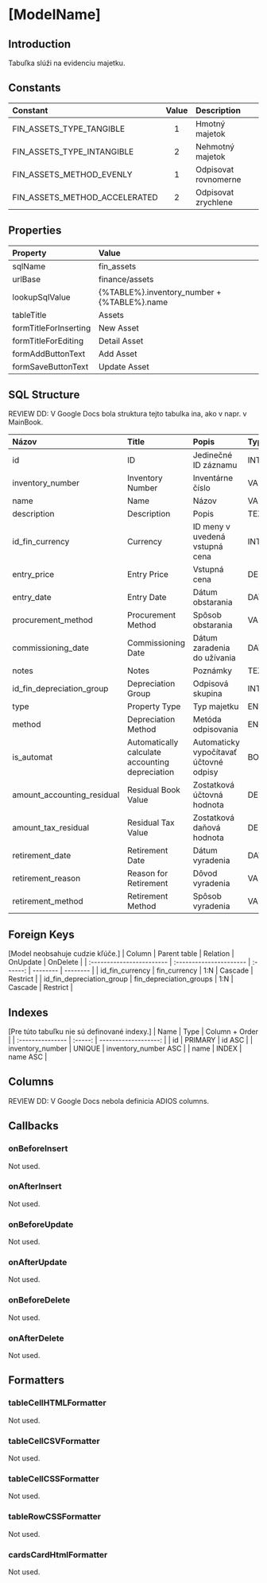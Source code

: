 # [ModelName]

## Introduction
Tabuľka slúži na evidenciu majetku. 

## Constants

| Constant                      | Value | Description          |
| :---------------------------- | :---: | :------------------- |
| FIN_ASSETS_TYPE_TANGIBLE      |   1   | Hmotný majetok       |
| FIN_ASSETS_TYPE_INTANGIBLE    |   2   | Nehmotný majetok     |
| FIN_ASSETS_METHOD_EVENLY      |   1   | Odpisovat rovnomerne |
| FIN_ASSETS_METHOD_ACCELERATED |   2   | Odpisovat zrychlene  |
## Properties

| Property              | Value                                       |
| :-------------------- | :------------------------------------------ |
| sqlName               | fin_assets                                  |
| urlBase               | finance/assets                              |
| lookupSqlValue        | {%TABLE%}.inventory_number + {%TABLE%}.name |
| tableTitle            | Assets                                      |
| formTitleForInserting | New Asset                                   |
| formTitleForEditing   | Detail Asset                                |
| formAddButtonText     | Add Asset                                   |
| formSaveButtonText    | Update Asset                                |

## SQL Structure

REVIEW DD: V Google Docs bola struktura tejto tabulka ina, ako v napr. v MainBook.

| Názov                      | Title                                           | Popis                                  | Typ     | Dĺžka | Povinný |
| :------------------------- | :---------------------------------------------- | :------------------------------------- | :------ | :---- | :------ |
| id                         | ID                                              | Jedinečné ID záznamu                   | INT     | 11    | Y       |
| inventory_number           | Inventory Number                                | Inventárne číslo                       | VARCHAR | 50    | Y       |
| name                       | Name                                            | Názov                                  | VARCHAR | 50    | Y       |
| description                | Description                                     | Popis                                  | TEXT    |       | N       |
| id_fin_currency            | Currency                                        | ID meny v uvedená vstupná cena         | INT     | 11    | Y       |
| entry_price                | Entry Price                                     | Vstupná cena                           | DECIMAL | 15,2  | Y       |
| entry_date                 | Entry Date                                      | Dátum obstarania                       | DATE    | 8     | Y       |
| procurement_method         | Procurement Method                              | Spôsob obstarania                      | VARCHAR | 100   | N       |
| commissioning_date         | Commissioning Date                              | Dátum zaradenia do užívania            | DATE    | 8     | Y       |
| notes                      | Notes                                           | Poznámky                               | TEXT    |       | N       |
| id_fin_depreciation_group  | Depreciation Group                              | Odpisová skupina                       | INT     | 11    | Y       |
| type                       | Property Type                                   | Typ majetku                            | ENUM    | 1     | Y       |
| method                     | Depreciation Method                             | Metóda odpisovania                     | ENUM    | 1     | Y       |
| is_automat                 | Automatically calculate accounting depreciation | Automaticky vypočítavať účtovné odpisy | BOOLEAN | 1     | N       |
| amount_accounting_residual | Residual Book Value                             | Zostatková účtovná hodnota             | DECIMAL | 15,2  | N       |
| amount_tax_residual        | Residual Tax Value                              | Zostatková daňová hodnota              | DECIMAL | 15,2  | N       |
| retirement_date            | Retirement Date                                 | Dátum vyradenia                        | DATE    | 8     | N       |
| retirement_reason          | Reason for Retirement                           | Dôvod vyradenia                        | VARCHAR | 100   | N       |
| retirement_method          | Retirement Method                               | Spôsob vyradenia                       | VARCHAR | 100   | N       |

## Foreign Keys
[Model neobsahuje cudzie kľúče.]
| Column                    | Parent table            | Relation | OnUpdate | OnDelete |
| :------------------------ | :---------------------- | :------: | -------- | -------- |
| id_fin_currency           | fin_currency            |   1:N    | Cascade  | Restrict |
| id_fin_depreciation_group | fin_depreciation_groups |   1:N    | Cascade  | Restrict |

## Indexes
[Pre túto tabuľku nie sú definované indexy.]
| Name             |  Type   |       Column + Order |
| :--------------- | :-----: | -------------------: |
| id               | PRIMARY |               id ASC |
| inventory_number | UNIQUE  | inventory_number ASC |
| name             |  INDEX  |             name ASC |

## Columns

REVIEW DD: V Google Docs nebola definicia ADIOS columns.

## Callbacks

### onBeforeInsert
Not used.

### onAfterInsert
Not used.

### onBeforeUpdate
Not used.

### onAfterUpdate
Not used.

### onBeforeDelete
Not used.

### onAfterDelete
Not used.

## Formatters

### tableCellHTMLFormatter
Not used.

### tableCellCSVFormatter
Not used.

### tableCellCSSFormatter
Not used.

### tableRowCSSFormatter
Not used.

### cardsCardHtmlFormatter
Not used.
